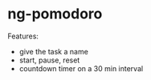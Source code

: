# ng-pomodoro

Features:
- give the task a name
- start, pause, reset
- countdown timer on a 30 min interval
